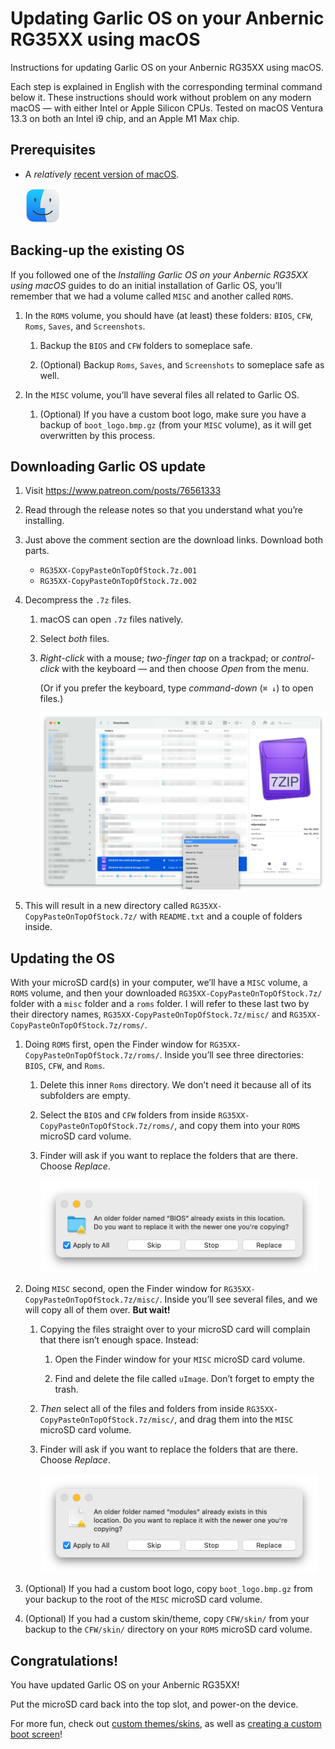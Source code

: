# Updating Garlic OS on your Anbernic RG35XX using macOS

Instructions for updating Garlic OS on your Anbernic RG35XX using macOS.

Each step is explained in English with the corresponding terminal command below it. These instructions should work without problem on any modern macOS — with either Intel or Apple Silicon CPUs. Tested on macOS Ventura 13.3 on both an Intel i9 chip, and an Apple M1 Max chip.

## Prerequisites

* A _relatively_ [recent version of macOS](https://gist.github.com/skyzyx/225b59847be31b39d3d19c3a1c006862).

    <div><img src="images/finder@2x.png" alt="Finder icon" width="55"></div>

## Backing-up the existing OS

If you followed one of the _Installing Garlic OS on your Anbernic RG35XX using macOS_ guides to do an initial installation of Garlic OS, you’ll remember that we had a volume called `MISC` and another called `ROMS`.

1. In the `ROMS` volume, you should have (at least) these folders: `BIOS`, `CFW`, `Roms`, `Saves`, and `Screenshots`.

    1. Backup the `BIOS` and `CFW` folders to someplace safe.

    1. (Optional) Backup `Roms`, `Saves`, and `Screenshots` to someplace safe as well.

1. In the `MISC` volume, you’ll have several files all related to Garlic OS.

    1. (Optional) If you have a custom boot logo, make sure you have a backup of `boot_logo.bmp.gz` (from your `MISC` volume), as it will get overwritten by this process.

## Downloading Garlic OS update

1. Visit <https://www.patreon.com/posts/76561333>

1. Read through the release notes so that you understand what you’re installing.

1. Just above the comment section are the download links. Download both parts.

    * `RG35XX-CopyPasteOnTopOfStock.7z.001`
    * `RG35XX-CopyPasteOnTopOfStock.7z.002`

1. Decompress the `.7z` files.

    1. macOS can open `.7z` files natively.

    1. Select _both_ files.

    1. _Right-click_ with a mouse; _two-finger tap_ on a trackpad; or _control-click_ with the keyboard — and then choose _Open_ from the menu.

        (Or if you prefer the keyboard, type _command-down_ (`⌘ ↓`) to open files.)

        ![Screenshot of opening the file with the context menu](images/downloads-folder@2x.png)

1. This will result in a new directory called `RG35XX-CopyPasteOnTopOfStock.7z/` with `README.txt` and a couple of folders inside.

## Updating the OS

With your microSD card(s) in your computer, we’ll have a `MISC` volume, a `ROMS` volume, and then your downloaded `RG35XX-CopyPasteOnTopOfStock.7z/` folder with a `misc` folder and a `roms` folder. I will refer to these last two by their directory names, `RG35XX-CopyPasteOnTopOfStock.7z/misc/` and `RG35XX-CopyPasteOnTopOfStock.7z/roms/`.

1. Doing `ROMS` first, open the Finder window for `RG35XX-CopyPasteOnTopOfStock.7z/roms/`. Inside you’ll see three directories: `BIOS`, `CFW`, and `Roms`.

    1. Delete this inner `Roms` directory. We don’t need it because all of its subfolders are empty.

    1. Select the `BIOS` and `CFW` folders from inside `RG35XX-CopyPasteOnTopOfStock.7z/roms/`, and copy them into your `ROMS` microSD card volume.

    1. Finder will ask if you want to replace the folders that are there. Choose _Replace_.

        <div><img src="images/dialog-replace-roms@2x.png" alt="Screenshot of replace dialog" width="444"></div>

1. Doing `MISC` second, open the Finder window for `RG35XX-CopyPasteOnTopOfStock.7z/misc/`. Inside you’ll see several files, and we will copy all of them over. **But wait!**

    1. Copying the files straight over to your microSD card will complain that there isn’t enough space. Instead:

        1. Open the Finder window for your `MISC` microSD card volume.

        1. Find and delete the file called `uImage`. Don’t forget to empty the trash.

    1. _Then_ select all of the files and folders from inside `RG35XX-CopyPasteOnTopOfStock.7z/misc/`, and drag them into the `MISC` microSD card volume.

    1. Finder will ask if you want to replace the folders that are there. Choose _Replace_.

        <div><img src="images/dialog-replace-misc@2x.png" alt="Screenshot of replace dialog" width="444"></div>

1. (Optional) If you had a custom boot logo, copy `boot_logo.bmp.gz` from your backup to the root of the `MISC` microSD card volume.

1. (Optional) If you had a custom skin/theme, copy `CFW/skin/` from your backup to the `CFW/skin/` directory on your `ROMS` microSD card volume.

## Congratulations!

You have updated Garlic OS on your Anbernic RG35XX!

Put the microSD card back into the top slot, and power-on the device.

For more fun, check out [custom themes/skins](https://www.rg35xx.com/temas-garlicos/), as well as [creating a custom boot screen](https://www.reddit.com/r/RG35XX/comments/1177ibw/what_am_i_missing_for_creating_custom_boot_logos/)!

